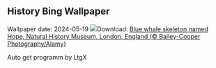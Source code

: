 ## History Bing Wallpaper
Wallpaper date: 2024-05-19
![](https://www.bing.com/th?id=OHR.MuseumWhale_EN-CA4260843358_UHD.jpg&w=1000)Download: [Blue whale skeleton named Hope, Natural History Museum, London, England (© Bailey-Cooper Photography/Alamy)](https://www.bing.com/th?id=OHR.MuseumWhale_EN-CA4260843358_UHD.jpg)

Auto get programm by LtgX
